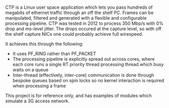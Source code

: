 CTP is a Linux user space application which lets you pass hundreds of megabits of ethernet traffic through an off the shelf PC. Frames can be manipulated, filtered and generated with a flexible and configurable processing pipeline. CTP was tested in 2012 to process 350 Mbp/s with 0% drop and ms-level jitter. The drops occured at the capture level, so with off the shelf capture NICs one could probably achieve full wirespeed. 

It achieves this through the following:

* It uses PF_RING rather than PF_PACKET
* The processing pipeline is explicitly spread out across cores, where each core runs a single RT priority thread processing thread which busy waits on a queue
* Inter-thread (effectively, inter-core) communication is done through bespoke queues based on spin locks so no kernel interaction is required when processing a frame

This project is for reference only, and has examples of modules which simulate a 3G access network.


